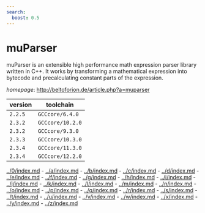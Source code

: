 ```yaml
---
search:
  boost: 0.5
---
```

# muParser

muParser is an extensible high performance math expression parser library  written in C++. It works by transforming a mathematical expression into  bytecode and precalculating constant parts of the expression.

*homepage*: <http://beltoforion.de/article.php?a=muparser>

version | toolchain
--------|----------
``2.2.5`` | ``GCCcore/6.4.0``
``2.3.2`` | ``GCCcore/10.2.0``
``2.3.2`` | ``GCCcore/9.3.0``
``2.3.3`` | ``GCCcore/10.3.0``
``2.3.4`` | ``GCCcore/11.3.0``
``2.3.4`` | ``GCCcore/12.2.0``

[../0/index.md](0) - [../a/index.md](a) - [../b/index.md](b) - [../c/index.md](c) - [../d/index.md](d) - [../e/index.md](e) - [../f/index.md](f) - [../g/index.md](g) - [../h/index.md](h) - [../i/index.md](i) - [../j/index.md](j) - [../k/index.md](k) - [../l/index.md](l) - [../m/index.md](m) - [../n/index.md](n) - [../o/index.md](o) - [../p/index.md](p) - [../q/index.md](q) - [../r/index.md](r) - [../s/index.md](s) - [../t/index.md](t) - [../u/index.md](u) - [../v/index.md](v) - [../w/index.md](w) - [../x/index.md](x) - [../y/index.md](y) - [../z/index.md](z)

